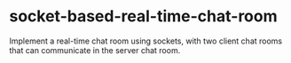 # socket-based-real-time-chat-room
Implement a real-time chat room using sockets, with two client chat rooms that can communicate in the server chat room.
